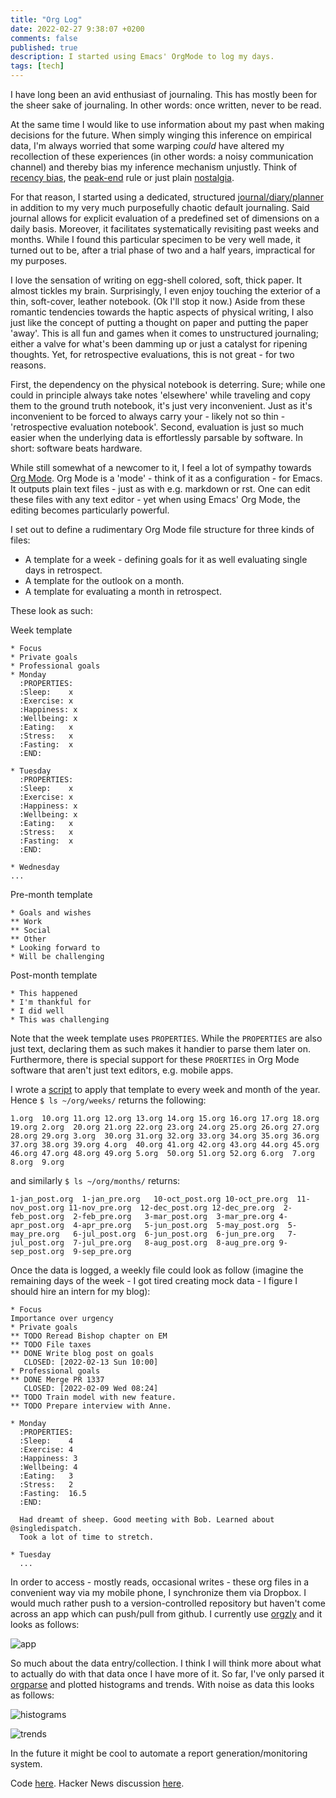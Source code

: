 ```yaml
---
title: "Org Log"
date: 2022-02-27 9:38:07 +0200
comments: false
published: true
description: I started using Emacs' OrgMode to log my days.
tags: [tech]
---
```


I have long been an avid enthusiast of journaling. This has mostly been for the sheer sake of journaling. In other words: once written, never to be read.

At the same time I would like to use information about my past when making decisions for the future. When simply winging this inference on empirical data, I'm always worried that some warping _could_ have altered my recollection of these experiences (in other words: a noisy communication channel) and thereby bias my inference mechanism unjustly. Think of [recency bias](https://en.wikipedia.org/wiki/Recency_bias), the [peak-end](https://en.wikipedia.org/wiki/Peak%E2%80%93end_rule) rule or just plain [nostalgia](https://music.youtube.com/playlist?list=OLAK5uy_k-5GOx1dFi1kfnB2LMuCk_7a_r5Ow5us8).

For that reason, I started using a dedicated, structured [journal/diary/planner](https://einguterplan.de/agoodplan) in addition to my very much purposefully chaotic default journaling. Said journal allows for explicit evaluation of a predefined set of dimensions on a daily basis. Moreover, it facilitates systematically revisiting past weeks and months. While I found this particular specimen to be very well made, it turned out to be, after a trial phase of two and a half years, impractical for my purposes.

I love the sensation of writing on egg-shell colored, soft, thick paper. It almost tickles my brain. Surprisingly, I even enjoy touching the exterior of a thin, soft-cover, leather notebook. (Ok I'll stop it now.)  Aside from these romantic tendencies towards the haptic aspects of physical writing, I also just like the concept of putting a thought on paper and putting the paper 'away'. This is all fun and games when it comes to unstructured journaling; either a valve for what's been damming up or just a catalyst for ripening thoughts. Yet, for retrospective evaluations, this is not great - for two reasons.

First, the dependency on the physical notebook is deterring. Sure; while one could in principle always take notes 'elsewhere' while traveling and copy them to the ground truth notebook, it's just very inconvenient. Just as it's inconvenient to be forced to always carry your - likely not so thin - 'retrospective evaluation notebook'. Second, evaluation is just so much easier when the underlying data is effortlessly parsable by software. In short: software beats hardware.

While still somewhat of a newcomer to it, I feel a lot of sympathy towards [Org Mode](https://orgmode.org/). Org Mode is a 'mode' - think of it as a configuration - for Emacs. It outputs plain text files - just as with e.g. markdown or rst. One can edit these files with any text editor - yet when using Emacs' Org Mode, the editing becomes particularly powerful.

I set out to define a rudimentary Org Mode file structure for three kinds of files:
* A template for a week - defining goals for it as well evaluating single days in retrospect.
* A template for the outlook on a month.
* A template for evaluating a month in retrospect.

These look as such:

Week template

```
* Focus
* Private goals
* Professional goals
* Monday
  :PROPERTIES:
  :Sleep:    x
  :Exercise: x
  :Happiness: x
  :Wellbeing: x
  :Eating:   x
  :Stress:   x
  :Fasting:  x
  :END:

* Tuesday
  :PROPERTIES:
  :Sleep:    x
  :Exercise: x
  :Happiness: x
  :Wellbeing: x
  :Eating:   x
  :Stress:   x
  :Fasting:  x
  :END:

* Wednesday
...
```

Pre-month template
```
* Goals and wishes
** Work
** Social
** Other
* Looking forward to
* Will be challenging
```

Post-month template
```
* This happened
* I'm thankful for
* I did well
* This was challenging
```

Note that the week template uses `PROPERTIES`. While the `PROPERTIES` are also just text, declaring them as such makes it handier to parse them later on. Furthermore, there is special support for these `PROERTIES` in Org Mode software that aren't just text editors, e.g. mobile apps.

I wrote a [script](https://github.com/kklein/org-journal/blob/main/setup.py) to apply that template to every week and month of the year. Hence `$ ls ~/org/weeks/` returns the following:

```
1.org  10.org 11.org 12.org 13.org 14.org 15.org 16.org 17.org 18.org 19.org 2.org  20.org 21.org 22.org 23.org 24.org 25.org 26.org 27.org 28.org 29.org 3.org  30.org 31.org 32.org 33.org 34.org 35.org 36.org 37.org 38.org 39.org 4.org  40.org 41.org 42.org 43.org 44.org 45.org 46.org 47.org 48.org 49.org 5.org  50.org 51.org 52.org 6.org  7.org  8.org  9.org
```

and similarly `$ ls ~/org/months/` returns:

```
1-jan_post.org  1-jan_pre.org   10-oct_post.org 10-oct_pre.org  11-nov_post.org 11-nov_pre.org  12-dec_post.org 12-dec_pre.org  2-feb_post.org  2-feb_pre.org   3-mar_post.org  3-mar_pre.org 4-apr_post.org  4-apr_pre.org   5-jun_post.org  5-may_post.org  5-may_pre.org   6-jul_post.org  6-jun_post.org  6-jun_pre.org   7-jul_post.org  7-jul_pre.org   8-aug_post.org  8-aug_pre.org 9-sep_post.org  9-sep_pre.org
```

Once the data is logged, a weekly file could look as follow (imagine the remaining days of the
week - I got tired creating mock data - I figure I should hire an intern for my blog):

```
* Focus
Importance over urgency
* Private goals
** TODO Reread Bishop chapter on EM
** TODO File taxes
** DONE Write blog post on goals
   CLOSED: [2022-02-13 Sun 10:00]
* Professional goals
** DONE Merge PR 1337
   CLOSED: [2022-02-09 Wed 08:24]
** TODO Train model with new feature.
** TODO Prepare interview with Anne.

* Monday
  :PROPERTIES:
  :Sleep:    4
  :Exercise: 4
  :Happiness: 3
  :Wellbeing: 4
  :Eating:   3
  :Stress:   2
  :Fasting:  16.5
  :END:

  Had dreamt of sheep. Good meeting with Bob. Learned about @singledispatch.
  Took a lot of time to stretch.

* Tuesday
  ...
```

In order to access - mostly reads, occasional writes - these org files in a convenient way via my mobile phone, I synchronize them via Dropbox. I would much rather push to a version-controlled repository but haven't come across an app which can push/pull from github. I currently use [orgzly](http://www.orgzly.com/) and it looks as follows:

![app](/imgs/org-log/app.jpeg)

So much about the data entry/collection. I think I will think more about what to actually do with that data once I have more of it. So far, I've only parsed it [orgparse](https://github.com/karlicoss/orgparse) and plotted histograms and trends. With noise as data this looks as follows:

![histograms](/imgs/org-log/histograms.png)

![trends](/imgs/org-log/trends.png)

In the future it might be cool to automate a report generation/monitoring system.

Code [here](https://github.com/kklein/org-journal).
Hacker News discussion [here](https://news.ycombinator.com/item?id=30492373).
